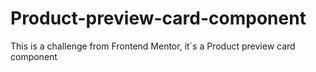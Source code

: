 # Product-preview-card-component
This is a challenge from Frontend Mentor, it´s a Product preview card component
